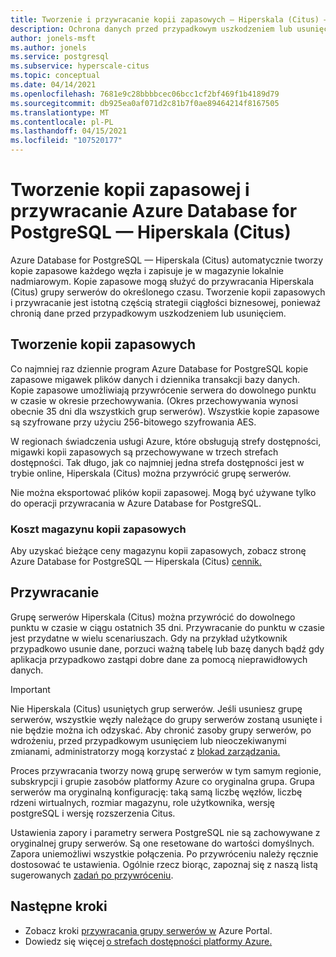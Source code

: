 ```yaml
---
title: Tworzenie i przywracanie kopii zapasowych — Hiperskala (Citus) — Azure Database for PostgreSQL
description: Ochrona danych przed przypadkowym uszkodzeniem lub usunięciem
author: jonels-msft
ms.author: jonels
ms.service: postgresql
ms.subservice: hyperscale-citus
ms.topic: conceptual
ms.date: 04/14/2021
ms.openlocfilehash: 7681e9c28bbbbcec06bcc1cf2bf469f1b4189d79
ms.sourcegitcommit: db925ea0af071d2c81b7f0ae89464214f8167505
ms.translationtype: MT
ms.contentlocale: pl-PL
ms.lasthandoff: 04/15/2021
ms.locfileid: "107520177"
---
```

# <a name="backup-and-restore-in-azure-database-for-postgresql---hyperscale-citus"></a>Tworzenie kopii zapasowej i przywracanie Azure Database for PostgreSQL — Hiperskala (Citus)

Azure Database for PostgreSQL — Hiperskala (Citus) automatycznie tworzy kopie zapasowe każdego węzła i zapisuje je w magazynie lokalnie nadmiarowym. Kopie zapasowe mogą służyć do przywracania Hiperskala (Citus) grupy serwerów do określonego czasu.
Tworzenie kopii zapasowych i przywracanie jest istotną częścią strategii ciągłości biznesowej, ponieważ chronią dane przed przypadkowym uszkodzeniem lub usunięciem.

## <a name="backups"></a>Tworzenie kopii zapasowych

Co najmniej raz dziennie program Azure Database for PostgreSQL kopie zapasowe migawek plików danych i dziennika transakcji bazy danych. Kopie zapasowe umożliwiają przywrócenie serwera do dowolnego punktu w czasie w okresie przechowywania. (Okres przechowywania wynosi obecnie 35 dni dla wszystkich grup serwerów). Wszystkie kopie zapasowe są szyfrowane przy użyciu 256-bitowego szyfrowania AES.

W regionach świadczenia usługi Azure, które obsługują strefy dostępności, migawki kopii zapasowych są przechowywane w trzech strefach dostępności. Tak długo, jak co najmniej jedna strefa dostępności jest w trybie online, Hiperskala (Citus) można przywrócić grupę serwerów.

Nie można eksportować plików kopii zapasowej. Mogą być używane tylko do operacji przywracania w Azure Database for PostgreSQL.

### <a name="backup-storage-cost"></a>Koszt magazynu kopii zapasowych

Aby uzyskać bieżące ceny magazynu kopii zapasowych, zobacz stronę Azure Database for PostgreSQL — Hiperskala (Citus) [cennik.](https://azure.microsoft.com/pricing/details/postgresql/hyperscale-citus/)

## <a name="restore"></a>Przywracanie

Grupę serwerów Hiperskala (Citus) można przywrócić do dowolnego punktu w czasie w ciągu ostatnich 35 dni.  Przywracanie do punktu w czasie jest przydatne w wielu scenariuszach. Gdy na przykład użytkownik przypadkowo usunie dane, porzuci ważną tabelę lub bazę danych bądź gdy aplikacja przypadkowo zastąpi dobre dane za pomocą nieprawidłowych danych.

> [!IMPORTANT]
> Nie Hiperskala (Citus) usuniętych grup serwerów. Jeśli usuniesz grupę serwerów, wszystkie węzły należące do grupy serwerów zostaną usunięte i nie będzie można ich odzyskać. Aby chronić zasoby grupy serwerów, po wdrożeniu, przed przypadkowym usunięciem lub nieoczekiwanymi zmianami, administratorzy mogą korzystać z [blokad zarządzania.](../azure-resource-manager/management/lock-resources.md)

Proces przywracania tworzy nową grupę serwerów w tym samym regionie, subskrypcji i grupie zasobów platformy Azure co oryginalna grupa. Grupa serwerów ma oryginalną konfigurację: taką samą liczbę węzłów, liczbę rdzeni wirtualnych, rozmiar magazynu, role użytkownika, wersję postgreSQL i wersję rozszerzenia Citus.

Ustawienia zapory i parametry serwera PostgreSQL nie są zachowywane z oryginalnej grupy serwerów. Są one resetowane do wartości domyślnych. Zapora uniemożliwi wszystkie połączenia. Po przywróceniu należy ręcznie dostosować te ustawienia. Ogólnie rzecz biorąc, zapoznaj się z naszą listą sugerowanych [zadań po przywróceniu](howto-hyperscale-restore-portal.md#post-restore-tasks).

## <a name="next-steps"></a>Następne kroki

* Zobacz kroki [przywracania grupy serwerów w](howto-hyperscale-restore-portal.md) Azure Portal.
* Dowiedz się więcej [o strefach dostępności platformy Azure.](../availability-zones/az-overview.md)
